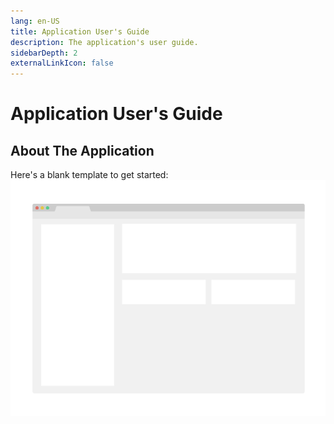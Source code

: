 ```yaml
---
lang: en-US
title: Application User's Guide
description: The application's user guide.
sidebarDepth: 2
externalLinkIcon: false
---
```

# Application User's Guide

## About The Application

Here's a blank template to get started: 
[![Product Name Screen Shot][product-screenshot]](https://example.com)

<!-- HIDDEN MARKDOWN LINKS & IMAGES -->
<!-- https://www.markdownguide.org/basic-syntax/#reference-style-links -->
<!-- images -->
[product-screenshot]: ../../.vuepress/public/images/screenshot.png